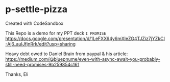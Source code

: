 # p-settle-pizza
Created with CodeSandbox

This Repo is a demo for my PPT deck `I PROMISE` https://docs.google.com/presentation/d/1LeFXX64y6mXleZG4TJZiz7jYZkCI-Aj6_auIJfjnRrk/edit?usp=sharing

Heavy debt owed to Daniel Brain from paypal & his article: https://medium.com/@bluepnume/even-with-async-await-you-probably-still-need-promises-9b259854c161

Thanks,
Eli
